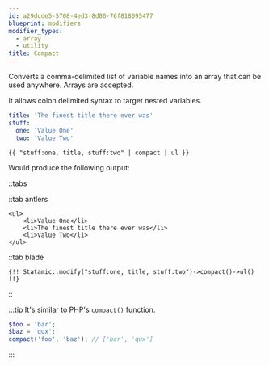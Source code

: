 ```yaml
---
id: a29dcde5-5708-4ed3-8d00-76f818095477
blueprint: modifiers
modifier_types:
  - array
  - utility
title: Compact
---
```

Converts a comma-delimited list of variable names into an array that can be used anywhere. Arrays are accepted.

It allows colon delimited syntax to target nested variables.

```yaml
title: 'The finest title there ever was'
stuff:
  one: 'Value One'
  two: 'Value Two'
```

```
{{ "stuff:one, title, stuff:two" | compact | ul }}
```

Would produce the following output:

::tabs

::tab antlers
```antlers
<ul>
    <li>Value One</li>
    <li>The finest title there ever was</li>
    <li>Value Two</li>
</ul>
```
::tab blade
```blade
{!! Statamic::modify("stuff:one, title, stuff:two")->compact()->ul() !!}
```
::

:::tip
It's similar to PHP's `compact()` function.

```php
$foo = 'bar';
$baz = 'qux';
compact('foo', 'baz'); // ['bar', 'qux']
```
:::
